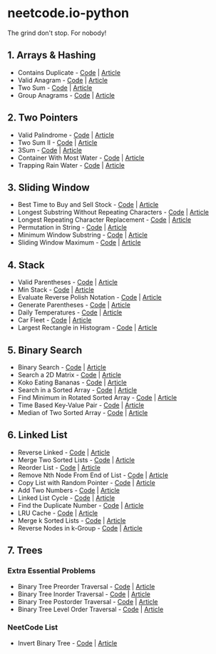 # neetcode.io-python
The grind don't stop. For nobody!

## 1. Arrays & Hashing
  - Contains Duplicate - [Code](https://github.com/palashsharma891/neetcode.io-python/blob/main/Arrays%20%26%20Hashing/1.%20Contains%20Duplicate.py) | [Article](https://palashsharma891.medium.com/217-contains-duplicate-leetcode-python-78ab3e0f7b5e)
  - Valid Anagram - [Code](https://github.com/palashsharma891/neetcode.io-python/blob/main/Arrays%20%26%20Hashing/2.%20Valid%20Anagram.py) | [Article](https://palashsharma891.medium.com/242-valid-anagram-leetcode-python-64573f791c)
  - Two Sum - [Code](https://github.com/palashsharma891/neetcode.io-python/blob/main/Arrays%20%26%20Hashing/3.%20Two%20Sum.py) | [Article](https://palashsharma891.medium.com/1-two-sum-leetcode-python-918c46b4938d)
  - Group Anagrams - [Code](https://github.com/palashsharma891/neetcode.io-python/blob/main/Arrays%20%26%20Hashing/4.%20Group%20Anagrams.py) | [Article](https://palashsharma891.medium.com/49-group-anagrams-leetcode-python-cd66973b5d0b)
  
## 2. Two Pointers
  - Valid Palindrome - [Code](https://github.com/palashsharma891/neetcode.io-python/blob/main/Two%20Pointers/1.%20Valid%20Palindrome.py) | [Article](https://palashsharma891.medium.com/125-valid-palindrome-leetcode-python-c867fa62199d)
  - Two Sum II - [Code](https://github.com/palashsharma891/neetcode.io-python/blob/main/Two%20Pointers/2.%20Two%20Sum%20II%20-%20Input%20Array%20Is%20Sorted.py) | [Article](https://palashsharma891.medium.com/167-two-sum-ii-input-array-is-sorted-leetcode-python-7b047a915b97)
  - 3Sum - [Code](https://github.com/palashsharma891/neetcode.io-python/blob/main/Two%20Pointers/3.%203Sum.py) | [Article](https://palashsharma891.medium.com/15-3sum-leetcode-python-e71e7d6e07c9)
  - Container With Most Water - [Code](https://github.com/palashsharma891/neetcode.io-python/blob/main/Two%20Pointers/4.%20Container%20With%20Most%20Water.py) | [Article](https://palashsharma891.medium.com/11-container-with-most-water-leetcode-python-be6fd8563386)
  - Trapping Rain Water - [Code](https://github.com/palashsharma891/neetcode.io-python/blob/main/Two%20Pointers/5.%20Trapping%20Rain%20Water.py) | [Article](https://palashsharma891.medium.com/42-trapping-rain-water-leetcode-python-a4a7e977af5b)

## 3. Sliding Window
  - Best Time to Buy and Sell Stock - [Code](https://github.com/palashsharma891/neetcode.io-python/blob/main/Sliding%20Window/1.%20Best%20Time%20to%20Buy%20and%20Sell%20Stock.py) | [Article](https://medium.com/@palashsharma891/121-best-time-to-buy-and-sell-stock-leetcode-python-22ea7946b5d0)
  - Longest Substring Without Repeating Characters - [Code](https://github.com/palashsharma891/neetcode.io-python/blob/main/Sliding%20Window/2.%20Longest%20Substring%20Without%20Repeating%20Characters.py) | [Article](https://medium.com/@palashsharma891/3-longest-substring-without-repeating-characters-leetcode-python-47b676f05f27)
  - Longest Repeating Character Replacement - [Code](https://github.com/palashsharma891/neetcode.io-python/blob/main/Sliding%20Window/3.%20Longest%20Repeating%20Character%20Replacement.py) | [Article](https://medium.com/@palashsharma891/424-longest-repeating-character-replacement-leetcode-python-906d6b0e357c)
  - Permutation in String - [Code](https://github.com/palashsharma891/neetcode.io-python/blob/main/Sliding%20Window/4.%20Permutation%20in%20String.py) | [Article](https://palashsharma891.medium.com/567-permutation-in-string-leetcode-python-c5f6bb23214f)
  - Minimum Window Substring - [Code](https://github.com/palashsharma891/neetcode.io-python/blob/main/Sliding%20Window/5.%20Minimum%20Window%20Substring.py) | [Article](https://medium.com/@palashsharma891/76-minimum-window-substring-leetcode-python-3a4a24bf642)
  - Sliding Window Maximum - [Code](https://github.com/palashsharma891/neetcode.io-python/blob/main/Sliding%20Window/6.%20Sliding%20Window%20Maximum.py) | [Article](https://palashsharma891.medium.com/239-sliding-window-maximum-leetcode-python-6e9659b8fd2c)
  
## 4. Stack
  - Valid Parentheses - [Code](https://github.com/palashsharma891/neetcode.io-python/blob/main/Stack/1.%20Valid%20Parentheses.py) | [Article](https://palashsharma891.medium.com/20-valid-parentheses-leetcode-python-d2f7ba5c9427)
  - Min Stack - [Code](https://github.com/palashsharma891/neetcode.io-python/blob/main/Stack/2.%20Min%20Stack.py) | [Article](https://palashsharma891.medium.com/155-min-stack-leetcode-python-b3ebc5476a64)
  - Evaluate Reverse Polish Notation - [Code](https://github.com/palashsharma891/neetcode.io-python/blob/main/Stack/3.%20Evaluate%20Reverse%20Polish%20Notation.py) | [Article](https://palashsharma891.medium.com/150-evaluate-reverse-polish-notation-leetcode-python-ee056799f14d)
  - Generate Parentheses - [Code](https://github.com/palashsharma891/neetcode.io-python/blob/main/Stack/4.%20Generate%20Parentheses.py) | [Article](https://palashsharma891.medium.com/22-generate-parentheses-leetcode-python-cde3f8194cec)
  - Daily Temperatures - [Code](https://github.com/palashsharma891/neetcode.io-python/blob/main/Stack/5.%20Daily%20Temperatures.py) | [Article](https://palashsharma891.medium.com/739-daily-temperatures-leetcode-python-623b6873a532)
  - Car Fleet - [Code](https://github.com/palashsharma891/neetcode.io-python/blob/main/Stack/6.%20Car%20Fleet.py) | [Article](https://palashsharma891.medium.com/853-car-fleet-leetcode-python-5867dbb6cd44)
  - Largest Rectangle in Histogram - [Code](https://github.com/palashsharma891/neetcode.io-python/blob/main/Stack/7.%20Largest%20Rectangle%20in%20Histogram.py) | [Article](https://palashsharma891.medium.com/84-largest-rectangle-in-histogram-leetcode-python-536b6e490ddc)
  
## 5. Binary Search
  - Binary Search - [Code](https://github.com/palashsharma891/neetcode.io-python/blob/main/Binary%20Search/1.%20Binary%20Search.py) | [Article](https://palashsharma891.medium.com/704-binary-search-leetcode-python-b2426c4710a)
  - Search a 2D Matrix - [Code](https://github.com/palashsharma891/neetcode.io-python/blob/main/Binary%20Search/2.%20Search%20A%202D%20Matrix.py) | [Article](https://palashsharma891.medium.com/74-search-a-2d-matrix-leetcode-python-a7230bbd34ab)
  - Koko Eating Bananas - [Code](https://github.com/palashsharma891/neetcode.io-python/blob/main/Binary%20Search/3.%20Koko%20Eating%20Bananas.py) | [Article](https://palashsharma891.medium.com/875-koko-eating-bananas-leetcode-python-41144b3d58d1)
  - Search in a Sorted Array - [Code](https://github.com/palashsharma891/neetcode.io-python/blob/main/Binary%20Search/4.%20Search%20in%20Rotated%20Sorted%20Array.py) | [Article](https://palashsharma891.medium.com/33-search-in-rotated-sorted-array-leetcode-python-87584dcce5cf)
  - Find Minimum in Rotated Sorted Array - [Code](https://github.com/palashsharma891/neetcode.io-python/blob/main/Binary%20Search/5.%20Find%20Minimum%20in%20Rotated%20Sorted%20Array.py) | [Article](https://palashsharma891.medium.com/153-find-minimum-in-rotated-sorted-array-leetcode-python-594281f20bf)
  - Time Based Key-Value Pair - [Code](https://github.com/palashsharma891/neetcode.io-python/blob/main/Binary%20Search/6.%20Time%20Based%20Key-Value%20Store.py) | [Article](https://palashsharma891.medium.com/981-time-based-key-value-store-leetcode-python-bf4f7c67fa65)
  - Median of Two Sorted Array - [Code](https://github.com/palashsharma891/neetcode.io-python/blob/main/Binary%20Search/7.%20Median%20of%20Two%20Sorted%20Arrays.py) | [Article](https://palashsharma891.medium.com/4-median-of-two-sorted-arrays-leetcode-python-918820dce70c)

## 6. Linked List
  - Reverse Linked - [Code](https://github.com/palashsharma891/neetcode.io-python/blob/main/Linked%20List/1.%20Reverse%20Linked%20List.py) | [Article](https://palashsharma891.medium.com/206-reverse-linked-list-leetcode-python-bb9f04144c81)
  - Merge Two Sorted Lists - [Code](https://github.com/palashsharma891/neetcode.io-python/blob/main/Linked%20List/2.%20Merge%20Two%20Sorted%20Lists.py) | [Article](https://palashsharma891.medium.com/21-merge-two-sorted-lists-leetcode-python-b7bb16df45f6)
  - Reorder List - [Code](https://github.com/palashsharma891/neetcode.io-python/blob/main/Linked%20List/3.%20Reorder%20List.py) | [Article](https://palashsharma891.medium.com/143-reorder-list-leetcode-python-2d86e91fc653)
  - Remove Nth Node From End of List - [Code](https://github.com/palashsharma891/neetcode.io-python/blob/main/Linked%20List/4.%20Remove%20Nth%20Node%20From%20End%20of%20List.py) | [Article](https://palashsharma891.medium.com/19-remove-nth-node-from-end-of-list-leetcode-python-37ce4df0d079)
  - Copy List with Random Pointer - [Code](https://github.com/palashsharma891/neetcode.io-python/blob/main/Linked%20List/5.%20Copy%20List%20with%20Random%20Pointer.py) | [Article](https://palashsharma891.medium.com/138-copy-list-with-random-pointer-leetcode-python-c7a9b3f02bc6)
  - Add Two Numbers - [Code](https://github.com/palashsharma891/neetcode.io-python/blob/main/Linked%20List/6.%20Add%20Two%20Numbers.py) | [Article](https://palashsharma891.medium.com/2-add-two-numbers-leetcode-python-c20d86d0df3)
  - Linked List Cycle - [Code](https://github.com/palashsharma891/neetcode.io-python/blob/main/Linked%20List/7.%20Linked%20List%20Cycle.py) | [Article](https://palashsharma891.medium.com/141-linked-list-cycle-leetcode-python-71ea22f44057)
  - Find the Duplicate Number - [Code](https://github.com/palashsharma891/neetcode.io-python/blob/main/Linked%20List/8.%20Find%20the%20Duplicate%20Number.py) | [Article](https://palashsharma891.medium.com/287-find-the-duplicate-number-leetcode-python-4278415c8aed)
  - LRU Cache - [Code](https://github.com/palashsharma891/neetcode.io-python/blob/main/Linked%20List/9.%20LRU%20Cache.py) | [Article](https://palashsharma891.medium.com/146-lru-cache-leetcode-python-1f49ce822897)
  - Merge k Sorted Lists - [Code](https://github.com/palashsharma891/neetcode.io-python/blob/main/Linked%20List/10.%20Merge%20k%20Sorted%20Lists.py) | [Article](https://palashsharma891.medium.com/23-merge-k-sorted-lists-leetcode-python-6aee1858cd57)
  - Reverse Nodes in k-Group - [Code](https://github.com/palashsharma891/neetcode.io-python/blob/main/Linked%20List/11.%20Reverse%20Nodes%20in%20k-Group.py) | [Article](https://palashsharma891.medium.com/25-reverse-nodes-in-k-group-leetcode-python-83c364abbc9c)

## 7. Trees

### Extra Essential Problems
  - Binary Tree Preorder Traversal - [Code](https://github.com/palashsharma891/neetcode.io-python/blob/main/Trees/1.%20Binary%20Tree%20Preorder%20Traversal.py) | [Article](https://palashsharma891.medium.com/144-binary-tree-preorder-traversal-leetcode-python-4ec90ae29b99)
  - Binary Tree Inorder Traversal - [Code](https://github.com/palashsharma891/neetcode.io-python/blob/main/Trees/2.%20Binary%20Tree%20Inorder%20Traversal.py) | [Article](https://palashsharma891.medium.com/94-binary-tree-inorder-traversal-leetcode-python-43991df1e5)
  - Binary Tree Postorder Traversal - [Code](https://github.com/palashsharma891/neetcode.io-python/blob/main/Trees/3.%20Binary%20Tree%20Postorder%20Traversal.py) | [Article](https://palashsharma891.medium.com/145-binary-tree-postorder-traversal-leetcode-python-4b095c9ffcd4)
  - Binary Tree Level Order Traversal - [Code](https://github.com/palashsharma891/neetcode.io-python/blob/main/Trees/4.%20Binary%20Tree%20Level%20Order%20Traversal.py) | [Article](https://palashsharma891.medium.com/102-binary-tree-level-order-traversal-leetcode-python-600fdde8beba)
  
### NeetCode List
  - Invert Binary Tree - [Code](https://github.com/palashsharma891/neetcode.io-python/blob/main/Trees/5.%20Invert%20Binary%20Tree.py) | [Article](https://palashsharma891.medium.com/226-invert-binary-tree-leetcode-python-216edc07fc19)

